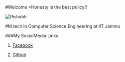 #Welcome 
                 >Honesty is the best policy!!

![Rishabh](https://i.ytimg.com/vi/DmCDhWGsZLk/hqdefault.jpg)

#M.tech in Computer Science Engineering at IIT Jammu

###My SocialMedia Links

1. [Facebook](https://www.facebook.com/profile.php?id=100004560270849)

2. [Github](https://github.com/18Rishabh)

